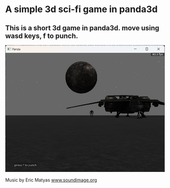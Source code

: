 # A simple 3d sci-fi game in panda3d

## This is a short 3d game in panda3d. move using wasd keys, f to punch.

![Screenshot of window](screenshot.jpg)

Music by Eric Matyas
www.soundimage.org
